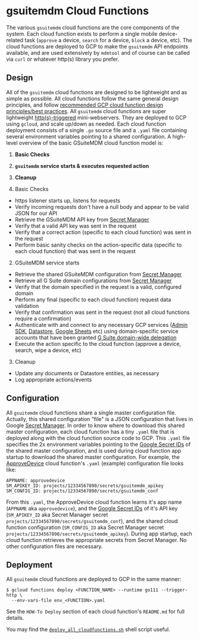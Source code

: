 # gsuitemdm Cloud Functions #

The various `gsuitemdm` cloud functions are the core components of the system. Each cloud function exists to perform a single mobile device-related task (`approve` a device, `search` for a device, `block` a device, etc). The cloud functions are deployed to GCP to make the `gsuitemdm` API endpoints available, and are used extensively by `mdmtool` and of course can be called via `curl` or whatever http(s) library you prefer.

## Design ##
All of the `gsuitemdm` cloud functions are designed to be lightweight and as simple as possible. All cloud functions follow the same general design principles, and follow [recommended GCP cloud function design principles/best practices](https://cloud.google.com/functions/docs/bestpractices/tips). All `gsuitemdm` cloud functions are super lightweight [http(s)-triggered](https://cloud.google.com/functions/docs/writing/http#writing_http_helloworld-go) mini-webservers. They are deployed to GCP using `gcloud`, and scale up/down as needed. Each cloud function deployment consists of a single `.go` source file and a `.yaml` file containing several environment variables pointing to a shared configuration. A high-level overview of the basic GSuiteMDM cloud function model is:

1. **Basic Checks**
2. **`gsuitemdm` service starts & executes requested action**
3. **Cleanup**

1. Basic Checks
  * https listener starts up, listens for requests
  * Verify incoming requests don't have a null body and appear to be valid JSON for our API
  * Retrieve the GSuiteMDM API key from [Secret Manager](https://cloud.google.com/secret-manager/docs/)
  * Verify that a valid API key was sent in the request
  * Verify that a correct action (specific to each cloud function) was sent in the request
  * Perform basic sanity checks on the action-specific data (specific to each cloud function) that was sent in the request
2. GSuiteMDM service starts
  * Retrieve the shared GSuiteMDM configuration from [Secret Manager](https://cloud.google.com/secret-manager/docs/)
  * Retrieve all G Suite domain configurations from [Secret Manager](https://cloud.google.com/secret-manager/docs/)
  * Verify that the domain specified in the request is a valid, configured domain
  * Perform any final (specific to each cloud function) request data validation
  * Verify that confirmation was sent in the request (not all cloud functions require a confirmation)
  * Authenticate with and connect to any necessary GCP services ([Admin SDK](https://developers.google.com/admin-sdk), [Datastore](https://cloud.google.com/datastore), [Google Sheets](https://developers.google.com/sheets/api) etc) using domain-specific service accounts that have been granted [G Suite domain-wide delegation](https://developers.google.com/admin-sdk/directory/v1/guides/delegation)
  * Execute the action specific to the cloud function (approve a device, search, wipe a device, etc)
3. Cleanup
  * Update any documents or Datastore entities, as necessary
  * Log appropriate actions/events

## Configuration ##
All `gsuitemdm` cloud functions share a single master configuration file. Actually, this shared configuration "file" is a JSON configuration that lives in Google [Secret Manager](https://cloud.google.com/secret-manager/docs/).  In order to know where to download this shared master configuration, each cloud function has a tiny `.yaml` file that is deployed along with the cloud function source code to GCP. This `.yaml` file specifies the 2x environment variables pointing to the [Google Secret IDs](https://cloud.google.com/secret-manager/docs/managing-secrets) of the shared master configuration, and is used during cloud function app startup to download the shared master configuration. For example, the [ApproveDevice](https://github.com/rickt/gsuitemdm/tree/master/cloudfunctions/approvedevice) cloud function's `.yaml` (example) configuration file looks like:
```
APPNAME: approvedevice
SM_APIKEY_ID: projects/12334567890/secrets/gsuitemdm_apikey
SM_CONFIG_ID: projects/12334567890/secrets/gsuitemdm_conf
```
From this `.yaml`, the ApproveDevice cloud function learns it's app name (`APPNAME` aka `approvedevice`), and the [Google Secret IDs](https://cloud.google.com/secret-manager/docs/managing-secrets) of it's API key (`SM_APIKEY_ID` aka Secret Manager secret `projects/12334567890/secrets/gsuitemdm_conf`), and the shared cloud function configuration (`SM_CONFIG_ID` aka Secret Manager secret `projects/12334567890/secrets/gsuitemdm_apikey`). During app startup, each cloud function retrieves the appropriate secrets from Secret Manager. No other configuration files are necessary. 

## Deployment ##
All `gsuitemdm` cloud functions are deployed to GCP in the same manner:

```
$ gcloud functions deploy <FUNCTION_NAME> --runtime go111 --trigger-http \
  --env-vars-file env_<FUNCTION>.yaml
```

See the `HOW-To Deploy` section of each cloud function's `README.md` for full details. 

You may find the [`deploy_all_cloudfunctions.sh`](https://github.com/rickt/gsuitemdm/blob/master/cloudfunctions/deploy_all_cloudfunctions.sh) shell script useful.
